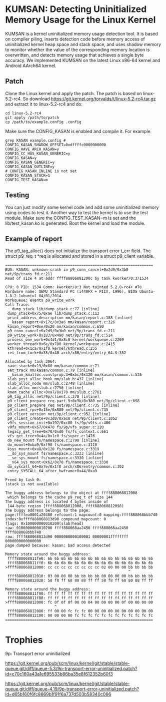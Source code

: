 # KUMSAN: Detecting Uninitialized Memory Usage for the Linux Kernel

KUMSAN is a kernel uninitialized memory usage detection tool. It is based on compiler piling, inserts detection code before memory access of uninitialized kernel heap space and stack space, and uses shadow memory to monitor whether the value of the corresponding memory location is overwritten, and detects memory usage that achieves a single byte accuracy. We implemented KUMSAN on the latest Linux x86-64 kernel and Android AArch64 kernel.

## Patch
Clone the Linux kernel and apply the patch. The patch is based on linux-5.2-rc4. So download https://git.kernel.org/torvalds/t/linux-5.2-rc4.tar.gz and extract it to linux-5.2-rc4 and do:

```
cd linux-5.2-rc4
git apply /path/to/patch
cp /path/to/example.config .config
```

Make sure the CONFIG_KASAN is enabled and compile it. For example

```
grep KASAN example.config # 
CONFIG_KASAN_SHADOW_OFFSET=0xdffffc0000000000
CONFIG_HAVE_ARCH_KASAN=y
CONFIG_CC_HAS_KASAN_GENERIC=y
CONFIG_KASAN=y
CONFIG_KASAN_GENERIC=y
CONFIG_KASAN_OUTLINE=y
# CONFIG_KASAN_INLINE is not set
CONFIG_KASAN_STACK=1
CONFIG_TEST_KASAN=m
```

## Testing
You can just modify some kernel code and add some uninitialized memory using codes to test it. Another way to test the kernel is to use the test module. Make sure the  CONFIG_TEST_KASAN=m is set and the lib/test_kasan.ko is generated. Boot the kernel and load the module.

## Example of report
The p9_tag_alloc() does not initialize the transport error t_err field.
The struct p9_req_t *req is allocated and stored in a struct p9_client
variable. 
```
==================================================================
BUG: KASAN: unknown-crash in p9_conn_cancel+0x2d9/0x3b0 net/9p/trans_fd.c:211
Read of size 4 at addr ffff88806881200c by task kworker/0:3/1534

CPU: 0 PID: 1534 Comm: kworker/0:3 Not tainted 5.2.0-rc4+ #70
Hardware name: QEMU Standard PC (i440FX + PIIX, 1996), BIOS Ubuntu-1.8.2-1ubuntu1 04/01/2014
Workqueue: events p9_write_work
Call Trace:
 __dump_stack lib/dump_stack.c:77 [inline]
 dump_stack+0x75/0xae lib/dump_stack.c:113
 print_address_description mm/kasan/report.c:188 [inline]
 __kasan_report+0x17c/0x3e6 mm/kasan/report.c:326
 kasan_report+0xe/0x20 mm/kasan/common.c:650
 p9_conn_cancel+0x2d9/0x3b0 net/9p/trans_fd.c:211
 p9_write_work+0x183/0x4a0 net/9p/trans_fd.c:514
 process_one_work+0x4d1/0x8c0 kernel/workqueue.c:2269
 worker_thread+0x6e/0x780 kernel/workqueue.c:2415
 kthread+0x1ca/0x1f0 kernel/kthread.c:255
 ret_from_fork+0x35/0x40 arch/x86/entry/entry_64.S:352

Allocated by task 2064:
 save_stack+0x19/0x80 mm/kasan/common.c:71
 set_track mm/kasan/common.c:79 [inline]
 __kasan_kmalloc.constprop.3+0xbc/0x120 mm/kasan/common.c:525
 slab_post_alloc_hook mm/slab.h:437 [inline]
 slab_alloc_node mm/slub.c:2748 [inline]
 slab_alloc mm/slub.c:2756 [inline]
 kmem_cache_alloc+0xa7/0x170 mm/slub.c:2761
 p9_tag_alloc net/9p/client.c:270 [inline]
 p9_client_prepare_req.part.9+0x3b/0x380 net/9p/client.c:698
 p9_client_prepare_req net/9p/client.c:735 [inline]
 p9_client_rpc+0x15e/0x880 net/9p/client.c:735
 p9_client_version net/9p/client.c:952 [inline]
 p9_client_create+0x3d0/0xac0 net/9p/client.c:1052
 v9fs_session_init+0x192/0xc80 fs/9p/v9fs.c:406
 v9fs_mount+0x67/0x470 fs/9p/vfs_super.c:120
 legacy_get_tree+0x70/0xd0 fs/fs_context.c:661
 vfs_get_tree+0x4a/0x1c0 fs/super.c:1476
 do_new_mount fs/namespace.c:2790 [inline]
 do_mount+0xba9/0xf90 fs/namespace.c:3110
 ksys_mount+0xa8/0x120 fs/namespace.c:3319
 __do_sys_mount fs/namespace.c:3333 [inline]
 __se_sys_mount fs/namespace.c:3330 [inline]
 __x64_sys_mount+0x62/0x70 fs/namespace.c:3330
 do_syscall_64+0x7e/0x1f0 arch/x86/entry/common.c:302
 entry_SYSCALL_64_after_hwframe+0x44/0xa9

Freed by task 0:
(stack is not available)

The buggy address belongs to the object at ffff888068812008
 which belongs to the cache p9_req_t of size 144
The buggy address is located 4 bytes inside of
 144-byte region [ffff888068812008, ffff888068812098)
The buggy address belongs to the page:
page:ffffea0001a20480 refcount:1 mapcount:0 mapping:ffff888068bbb740 index:0xffff888068813d90 compound_mapcount: 0
flags: 0x100000000010200(slab|head)
raw: 0100000000010200 ffff888068aa2450 ffff888068aa2450 ffff888068bbb740
raw: ffff888068813d90 0000000000100001 00000001ffffffff 0000000000000000
page dumped because: kasan: bad access detected

Memory state around the buggy address:
 ffff888068811fe0: 6b 6b 6b 6b 6b 6b 6b 6b 6b 6b 6b 6b 6b 6b 6b 6b
 ffff888068811ff0: 6b 6b 6b 6b 6b 6b 6b 6b 6b 6b 6b 6b 6b 6b 6b 6b
>ffff888068812000: cc cc cc cc cc cc cc cc 02 00 00 00 bb bb bb bb
                                                       ^
 ffff888068812010: 03 00 00 00 bb bb bb bb 00 00 00 00 bb bb bb bb
 ffff888068812020: 58 f8 ff 68 80 88 ff ff 58 f8 ff 68 80 88 ff ff

Memory state around the buggy address:
 ffff888068811f00: ff ff ff ff ff ff ff ff ff ff ff ff ff ff ff ff
 ffff888068811f80: ff ff ff ff ff ff ff ff ff ff ff ff ff ff ff ff
>ffff888068812000: fc 0f 0f 0f 00 00 04 00 00 00 00 0f 00 00 00 00
                      ^
 ffff888068812080: ff 00 00 fc fc fc 00 00 00 00 00 00 00 00 00 00
 ffff888068812100: 00 00 00 00 fc fc fc fc fc fc fc fc fc fc fc fc
==================================================================
```
# Trophies 
9p: Transport error uninitialized

https://git.kernel.org/pub/scm/linux/kernel/git/stable/stable-queue.git/diff/queue-5.3/9p-transport-error-uninitialized.patch?id=c70c160a43a1e695533b86ba35e8f612352b60f3

https://git.kernel.org/pub/scm/linux/kernel/git/stable/stable-queue.git/diff/queue-4.19/9p-transport-error-uninitialized.patch?id=d65b160f6fc8669b1f91f6a737d503b58340c066
